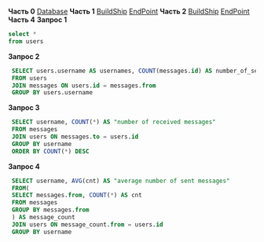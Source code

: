 **Часть 0**
[Database](https://supabase.com/dashboard/project/yqoalglytywaxdfociwd)
**Часть 1**
[BuildShip](https://buildship.app/remix/8c7234ca-f8dd-489c-9d46-3ab210e8f8a6)
[EndPoint](https://6om791.buildship.run/mission31)
**Часть 2**
[BuildShip](https://buildship.app/remix/ff587de0-0a7d-40d6-9725-227146aa851f)
[EndPoint](https://6om791.buildship.run/mission32)
**Часть 4**
**Запрос 1**
```sql
select *
from users
```
**Запрос 2**
```sql
 SELECT users.username AS usernames, COUNT(messages.id) AS number_of_sent_messages
 FROM users
 JOIN messages ON users.id = messages.from
 GROUP BY users.username
```
**Запрос 3**
```sql
 SELECT username, COUNT(*) AS "number of received messages"
 FROM messages
 JOIN users ON messages.to = users.id
 GROUP BY username
 ORDER BY COUNT(*) DESC
```
**Запрос 4**
```sql
 SELECT username, AVG(cnt) AS "average number of sent messages"
 FROM(
 SELECT messages.from, COUNT(*) AS cnt
 FROM messages
 GROUP BY messages.from
 ) AS message_count
 JOIN users ON message_count.from = users.id
 GROUP BY username
```
